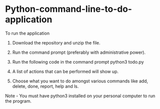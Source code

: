 # Python-command-line-to-do-application

To run the application
1. Download the repository and unzip the file.

2. Run the command prompt (preferably with administrative power).

3. Run the following code in the command prompt
python3 todo.py

4. A list of actions that can be performed will show up.

5. Choose what you want to do amongst various commands like add, delete, done, report, help and ls.

Note -
You must have python3 installed on your personal computer to run the program.
